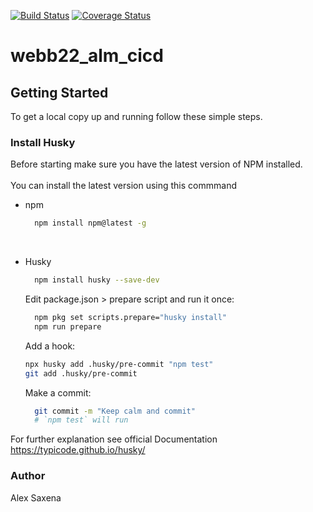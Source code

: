 [![Build Status][ci-image]][ci-url]
[![Coverage Status](https://coveralls.io/repos/github/AlexSaxena/webb22_alm_cicd/badge.svg?branch=main)](https://coveralls.io/github/AlexSaxena/webb22_alm_cicd?branch=main)

# webb22_alm_cicd

## Getting Started

To get a local copy up and running follow these simple steps.
<br>

### Install Husky

Before starting make sure you have the latest version of NPM installed.  
<br>
You can install the latest version using this commmand

- npm

  ```sh
    npm install npm@latest -g
  ```

  <br>

- Husky

  ```sh
    npm install husky --save-dev
  ```

  Edit package.json > prepare script and run it once:

  ```sh
    npm pkg set scripts.prepare="husky install"
    npm run prepare
  ```

  Add a hook:

  ```sh
  npx husky add .husky/pre-commit "npm test"
  git add .husky/pre-commit
  ```

  Make a commit:

  ```sh
    git commit -m "Keep calm and commit"
    # `npm test` will run
  ```

For further explanation see official Documentation https://typicode.github.io/husky/
<br>

### Author

Alex Saxena

[ci-image]: https://github.com/AlexSaxena/webb22_alm_cicd/actions/workflows/test.yml/badge.svg
[ci-url]: https://github.com/AlexSaxena/webb22_alm_cicd/actions/workflows/test
